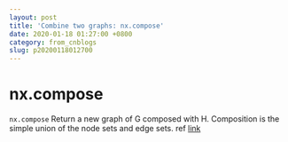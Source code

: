 ```yaml
---
layout: post
title: 'Combine two graphs: nx.compose'
date: 2020-01-18 01:27:00 +0800
category: from_cnblogs
slug: p20200118012700
---
```

# nx.compose

`nx.compose` Return a new graph of G composed with H. Composition is the simple union of the node sets and edge sets.
ref [link](https://networkx.github.io/documentation/networkx-1.9.1/reference/generated/networkx.algorithms.operators.binary.compose.html)